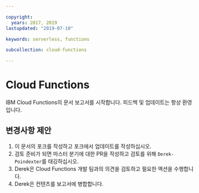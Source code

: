 ```yaml
---

copyright:
  years: 2017, 2019
lastupdated: "2019-07-10"

keywords: serverless, functions

subcollection: cloud-functions

---
```


# Cloud Functions

IBM Cloud Functions의 문서 보고서를 시작합니다. 피드백 및 업데이트는 항상 환영입니다.




## 변경사항 제안

1. 이 문서의 포크를 작성하고 포크에서 업데이트를 작성하십시오.
2. 검토 준비가 되면 마스터 분기에 대한 PR을 작성하고 검토를 위해 `Derek-Poindexter`를 태깅하십시오.
3. Derek은 Cloud Functions 개발 팀과의 의견을 검토하고 필요한 액션을 수행합니다.
4. Derek은 컨텐츠를 보고서에 병합합니다.

























